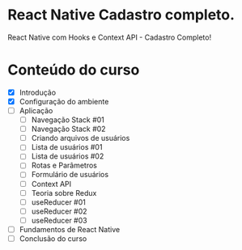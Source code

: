 # React Native Cadastro completo.

React Native com Hooks e Context API - Cadastro Completo!


# Conteúdo do curso

- [x] Introdução
- [x] Configuração do ambiente
- [ ] Aplicação
  - [ ] Navegação Stack #01
  - [ ] Navegação Stack #02
  - [ ] Criando arquivos de usuários
  - [ ] Lista de usuários #01
  - [ ] Lista de usuários #02
  - [ ] Rotas e Parâmetros
  - [ ] Formulário de usuários
  - [ ] Context API
  - [ ] Teoria sobre Redux
  - [ ] useReducer #01
  - [ ] useReducer #02
  - [ ] useReducer #03
- [ ] Fundamentos de React Native
- [ ] Conclusão do curso
